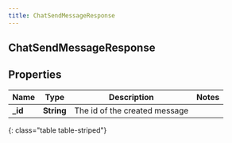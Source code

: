 ```yaml
---
title: ChatSendMessageResponse
---
```

## ChatSendMessageResponse

## Properties

|Name | Type | Description | Notes|
|------------ | ------------- | ------------- | -------------|
| **_id** | **String** | The id of the created message | |
{: class="table table-striped"}


